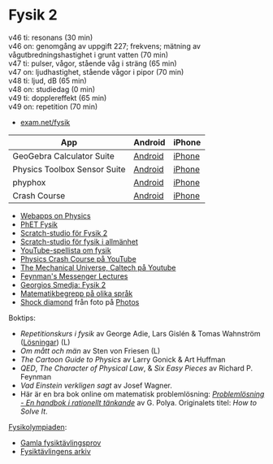 # Fysik 2
v46 ti: resonans (30 min)  
v46 on: genomgång av uppgift 227; frekvens; mätning av vågutbredningshastighet i grunt vatten (70 min)  
v47 ti: pulser, vågor, stående våg i sträng (65 min)  
v47 on: ljudhastighet, stående vågor i pipor (70 min)  
v48 ti: ljud, dB (65 min)  
v48 on: studiedag (0 min)  
v49 ti: dopplereffekt (65 min)  
v49 on: repetition (70 min)  

* [exam.net/fysik](https://exam.net/fysik)  

| App | Android | iPhone |  
| --- | --- | --- |  
| GeoGebra Calculator Suite | [Android](https://play.google.com/store/apps/details?id=org.geogebra.android.calculator.suite) | [iPhone](https://apps.apple.com/us/app/geogebra-calculator-suite/id1504416652?platform=iphone) |  
| Physics Toolbox Sensor Suite | [Android](https://play.google.com/store/apps/details?id=com.chrystianvieyra.physicstoolboxsuite) | [iPhone](https://apps.apple.com/cy/app/physics-toolbox-sensor-suite/id1128914250?platform=iphone) |  
| phyphox | [Android](https://play.google.com/store/apps/details?id=de.rwth_aachen.phyphox) | [iPhone](https://apps.apple.com/us/app/phyphox/id1127319693?platform=iphone) |  
| Crash Course | [Android](https://play.google.com/store/apps/details?id=com.complexly.thecrashcourse) | [iPhone](https://apps.apple.com/us/app/crash-course-watch-and-study/id1505594172) |  

* [Webapps on Physics](https://www.walter-fendt.de/html5/phen/)  
* [PhET Fysik](https://phet.colorado.edu/en/simulations/filter?locale=sv&subjects=physics&type=html,prototype)  
* [Scratch-studio för Fysik 2](https://scratch.mit.edu/studios/33395332)  
* [Scratch-studio för fysik i allmänhet](https://scratch.mit.edu/studios/243209)  
* [YouTube-spellista om fysik](https://www.youtube.com/playlist?list=PLUx1NFKWh2OGMSiIEH2w4P-HaR8j6CyW5)  
* [Physics Crash Course på YouTube](https://youtube.com/playlist?list=PL8dPuuaLjXtN0ge7yDk_UA0ldZJdhwkoV&si=5ZMK_3aU2UyWxvSO)  
* [The Mechanical Universe, Caltech på Youtube](https://www.youtube.com/playlist?list=PL8_xPU5epJddRABXqJ5h5G0dk-XGtA5cZ)  
* [Feynman's Messenger Lectures](https://www.feynmanlectures.caltech.edu/messenger.html)  
* [Georgios Smedja: Fysik 2](http://www.georgiostheodoridis.se/sv/articles.php?cid=8)  
* [Matematikbegrepp på olika språk](https://www.skolverket.se/skolutveckling/inspiration-och-stod-i-arbetet/stod-i-arbetet/resurser-for-undervisning-i-modersmal#h-Matematikbegreppochandramaterialforundervisningimatematik)
* [Shock diamond](https://en.wikipedia.org/wiki/Shock_diamond) från foto på [Photos](https://photos.app.goo.gl/jkHCUrvScrMH8fqaA)

Boktips:  
* *Repetitionskurs i fysik* av George Adie, Lars Gislén & Tomas Wahnström ([Lösningar](https://gy.orbin.se/fysik/Repetitionskurs_i_fysik_lsg.pdf)) (L)  
* *Om mått och män* av Sten von Friesen (L)  
* *The Cartoon Guide to Physics* av Larry Gonick & Art Huffman  
* *QED*, *The Character of Physical Law*, & *Six Easy Pieces* av Richard P. Feynman  
* *Vad Einstein verkligen sagt* av Josef Wagner.  
* Här är en bra bok online om matematisk problemlösning: [*Problemlösning - En handbok i rationellt tänkande*](http://www.kevius.com/polya/) av G. Polya. Originalets titel: *How to Solve It*.  
<!-- https://gy.orbin.se/fysik/b/-->  

[Fysikolympiaden](https://sv.wikipedia.org/wiki/Fysikolympiaden):  
* [Gamla fysiktävlingsprov](http://home.thep.lu.se/%7Elarsg/Site/PC.html)  
* [Fysiktävlingens arkiv](http://physics.gu.se/fysikaktuellt/fysiktavling/arkiv.html)  
